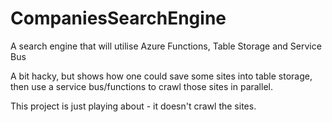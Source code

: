 # CompaniesSearchEngine
A search engine that will utilise Azure Functions, Table Storage and Service Bus

A bit hacky, but shows how one could save some sites into table storage, then use a service bus/functions to crawl those sites in parallel.

This project is just playing about - it doesn't crawl the sites.
